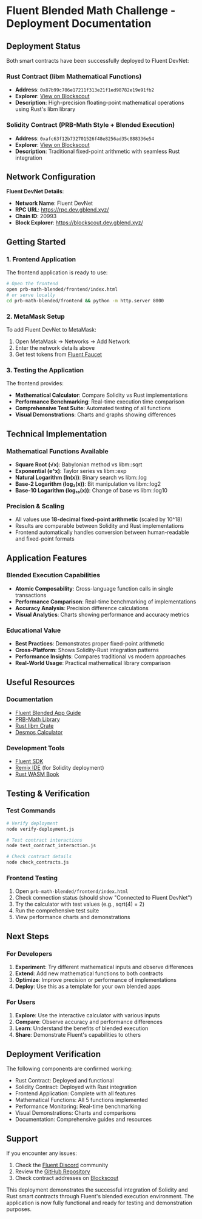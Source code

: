 # Fluent Blended Math Challenge - Deployment Documentation

## Deployment Status

Both smart contracts have been successfully deployed to Fluent DevNet:

### Rust Contract (libm Mathematical Functions)
- **Address**: `0x87b99c706e17211f313e21f1ed98782e19e91fb2`
- **Explorer**: [View on Blockscout](https://blockscout.dev.gblend.xyz/address/0x87b99c706e17211f313e21f1ed98782e19e91fb2)
- **Description**: High-precision floating-point mathematical operations using Rust's libm library

### Solidity Contract (PRB-Math Style + Blended Execution)
- **Address**: `0xafc63f12b732701526f48e8256ad35c888336e54`
- **Explorer**: [View on Blockscout](https://blockscout.dev.gblend.xyz/address/0xafc63f12b732701526f48e8256ad35c888336e54)
- **Description**: Traditional fixed-point arithmetic with seamless Rust integration

## Network Configuration

**Fluent DevNet Details**:
- **Network Name**: Fluent DevNet
- **RPC URL**: https://rpc.dev.gblend.xyz/
- **Chain ID**: 20993
- **Block Explorer**: https://blockscout.dev.gblend.xyz/

## Getting Started

### 1. Frontend Application
The frontend application is ready to use:
```bash
# Open the frontend
open prb-math-blended/frontend/index.html
# or serve locally
cd prb-math-blended/frontend && python -m http.server 8000
```

### 2. MetaMask Setup
To add Fluent DevNet to MetaMask:
1. Open MetaMask → Networks → Add Network
2. Enter the network details above
3. Get test tokens from [Fluent Faucet](https://faucet.dev.gblend.xyz/)

### 3. Testing the Application
The frontend provides:
- **Mathematical Calculator**: Compare Solidity vs Rust implementations
- **Performance Benchmarking**: Real-time execution time comparison
- **Comprehensive Test Suite**: Automated testing of all functions
- **Visual Demonstrations**: Charts and graphs showing differences

## Technical Implementation

### Mathematical Functions Available
- **Square Root (√x)**: Babylonian method vs libm::sqrt
- **Exponential (e^x)**: Taylor series vs libm::exp  
- **Natural Logarithm (ln(x))**: Binary search vs libm::log
- **Base-2 Logarithm (log₂(x))**: Bit manipulation vs libm::log2
- **Base-10 Logarithm (log₁₀(x))**: Change of base vs libm::log10

### Precision & Scaling
- All values use **18-decimal fixed-point arithmetic** (scaled by 10^18)
- Results are comparable between Solidity and Rust implementations
- Frontend automatically handles conversion between human-readable and fixed-point formats

## Application Features

### Blended Execution Capabilities
- **Atomic Composability**: Cross-language function calls in single transactions
- **Performance Comparison**: Real-time benchmarking of implementations
- **Accuracy Analysis**: Precision difference calculations
- **Visual Analytics**: Charts showing performance and accuracy metrics

### Educational Value
- **Best Practices**: Demonstrates proper fixed-point arithmetic
- **Cross-Platform**: Shows Solidity-Rust integration patterns
- **Performance Insights**: Compares traditional vs modern approaches
- **Real-World Usage**: Practical mathematical library comparison

## Useful Resources

### Documentation
- [Fluent Blended App Guide](https://docs.fluent.xyz/developer-guides/building-a-blended-app/)
- [PRB-Math Library](https://github.com/PaulRBerg/prb-math)
- [Rust libm Crate](https://crates.io/crates/libm)
- [Desmos Calculator](https://www.desmos.com/calculator/5p8c3q2is2)

### Development Tools
- [Fluent SDK](https://github.com/fluentlabs-xyz/fluentbase)
- [Remix IDE](https://remix.ethereum.org/) (for Solidity deployment)
- [Rust WASM Book](https://rustwasm.github.io/docs/book/)

## Testing & Verification

### Test Commands
```bash
# Verify deployment
node verify-deployment.js

# Test contract interactions
node test_contract_interaction.js

# Check contract details
node check_contracts.js
```

### Frontend Testing
1. Open `prb-math-blended/frontend/index.html`
2. Check connection status (should show "Connected to Fluent DevNet")
3. Try the calculator with test values (e.g., sqrt(4) = 2)
4. Run the comprehensive test suite
5. View performance charts and demonstrations

## Next Steps

### For Developers
1. **Experiment**: Try different mathematical inputs and observe differences
2. **Extend**: Add new mathematical functions to both contracts
3. **Optimize**: Improve precision or performance of implementations
4. **Deploy**: Use this as a template for your own blended apps

### For Users
1. **Explore**: Use the interactive calculator with various inputs
2. **Compare**: Observe accuracy and performance differences
3. **Learn**: Understand the benefits of blended execution
4. **Share**: Demonstrate Fluent's capabilities to others

## Deployment Verification

The following components are confirmed working:
- Rust Contract: Deployed and functional  
- Solidity Contract: Deployed with Rust integration  
- Frontend Application: Complete with all features  
- Mathematical Functions: All 5 functions implemented  
- Performance Monitoring: Real-time benchmarking  
- Visual Demonstrations: Charts and comparisons  
- Documentation: Comprehensive guides and resources  

## Support

If you encounter any issues:
1. Check the [Fluent Discord](https://discord.gg/fluent) community
2. Review the [GitHub Repository](https://github.com/fluentlabs-xyz/fluent-challenges)
3. Check contract addresses on [Blockscout](https://blockscout.dev.gblend.xyz/)

This deployment demonstrates the successful integration of Solidity and Rust smart contracts through Fluent's blended execution environment. The application is now fully functional and ready for testing and demonstration purposes. 